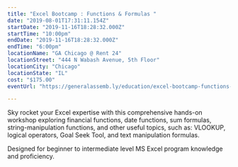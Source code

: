 ```yaml
---
title: "Excel Bootcamp : Functions & Formulas "
date: "2019-08-01T17:31:11.154Z"
startDate: "2019-11-16T18:28:32.000Z"
startTime: "10:00pm"
endDate: "2019-11-16T18:28:32.000Z"
endTime: "6:00pm"
locationName: "GA Chicago @ Rent 24"
locationStreet: "444 N Wabash Avenue, 5th Floor"
locationCity: "Chicago"
locationState: "IL"
cost: "$175.00"
eventUrl: "https://generalassemb.ly/education/excel-bootcamp-functions-formulas/chicago/85634"

---
```


Sky rocket your Excel expertise with this comprehensive hands-on workshop exploring financial functions, date functions, sum formulas, string-manipulation functions, and other useful topics, such as: VLOOKUP, logical operators, Goal Seek Tool, and text manipulation formulas.

Designed for beginner to intermediate level MS Excel program knowledge and proficiency.

